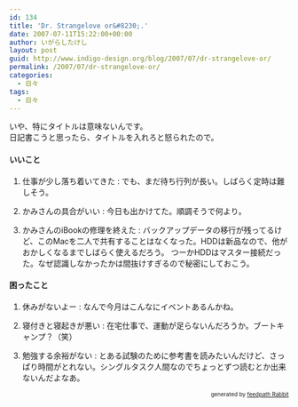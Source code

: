 ```yaml
---
id: 134
title: 'Dr. Strangelove or&#8230;.'
date: 2007-07-11T15:22:00+00:00
author: いがらしたけし
layout: post
guid: http://www.indigo-design.org/blog/2007/07/dr-strangelove-or/
permalink: /2007/07/dr-strangelove-or/
categories:
  - 日々
tags:
  - 日々
---
```

いや、特にタイトルは意味ないんです。  
日記書こうと思ったら、タイトルを入れろと怒られたので。

#### いいこと

1. 仕事が少し落ち着いてきた
:   でも、まだ待ち行列が長い。しばらく定時は難しそう。

2. かみさんの具合がいい
:   今日も出かけてた。順調そうで何より。

3. かみさんのiBookの修理を終えた
:   バックアップデータの移行が残ってるけど、このMacを二人で共有することはなくなった。HDDは新品なので、他がおかしくなるまでしばらく使えるだろう。
つーかHDDはマスター接続だった。なぜ認識しなかったかは間抜けすぎるので秘密にしておこう。

#### 困ったこと

1. 休みがないよー
:   なんで今月はこんなにイベントあるんかね。

2. 寝付きと寝起きが悪い
:   在宅仕事で、運動が足らないんだろうか。ブートキャンプ？（笑）

3. 勉強する余裕がない
:   とある試験のために参考書を読みたいんだけど、さっぱり時間がとれない。シングルタスク人間なのでちょっとずつ読むとか出来ないんだよなあ。
<!--feedpath info start-->

<div style="text-align: right;font-size: 10px">
  &nbsp;&nbsp;<span>generated by <a href="http://feedpath.jp" title="feedpath Rabbit" target="_blank">feedpath Rabbit</a></span>
</div>

<!--feedpath info end-->
